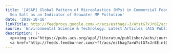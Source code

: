 ```yaml
---
title: '[ASAP] Global Pattern of Microplastics (MPs) in Commercial Food-Grade Salts:
  Sea Salt as an Indicator of Seawater MP Pollution'
date: '2018-10-16'
linkTitle: http://feedproxy.google.com/~r/acs/esthag/~3/WYstG7xJr8E/acs.est.8b04180
source: 'Environmental Science & Technology: Latest Articles (ACS Publications)'
description: |-
  <p><img src="https://pubs.acs.org/appl/literatum/publisher/achs/journals/content/esthag/0/esthag.ahead-of-print/acs.est.8b04180/20181016/images/medium/es-2018-04180w_0003.gif" alt="TOC Graphic"/></p><div><cite>Environmental Science & Technology</cite></div><div>DOI: 10.1021/acs.est.8b04180</div><div class="feedflare">
  <a href="http://feeds.feedburner.com/~ff/acs/esthag?a=WYstG7xJr8E:ntD5RXQ3d3U:yIl2AUoC8zA"><img src="http://feeds.feedburner.com/~ff/acs/esthag?d=yIl2AUoC8zA" border="0"></img></a>
---
```

